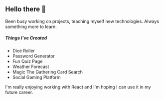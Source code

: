 ## Hello there 👋

Been busy working on projects, teaching myself new technologies. Always something more to learn. 

##### Things I've Created

- Dice Roller
- Password Generator
- Fun Quiz Page
- Weather Forecast
- Magic The Gathering Card Search
- Social Gaming Platform


I'm really enjoying working with React and I'm hoping I can use it in my future career.
<!--
**Val-code-1/Val-code-1** is a ✨ _special_ ✨ repository because its `README.md` (this file) appears on your GitHub profile.

Here are some ideas to get you started:

- 🔭 I’m currently working on ...
- 🌱 I’m currently learning ...
- 👯 I’m looking to collaborate on ...
- 🤔 I’m looking for help with ...
- 💬 Ask me about ...
- 📫 How to reach me: ...
- 😄 Pronouns: ...
- ⚡ Fun fact: ...
-->
